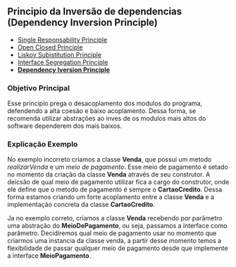 ## Principio da Inversão de dependencias (Dependency Inversion Principle)

* [Single Responsability Principle](https://github.com/felipeNeves93/solidconcepts/tree/master/src/br/com/solidconcepts/singleresponsability)
* [Open Closed Principle](https://github.com/felipeNeves93/solidconcepts/tree/master/src/br/com/solidconcepts/openclosed)
* [Liskov Subistitution Principle](https://github.com/felipeNeves93/solidconcepts/tree/master/src/br/com/solidconcepts/liskovsubstitution)
* [Interface Segregation Principle](https://github.com/felipeNeves93/solidconcepts/tree/master/src/br/com/solidconcepts/interfacesegregation)
* **[Dependency Iversion Principle](https://github.com/felipeNeves93/solidconcepts/tree/master/src/br/com/solidconcepts/dependencyinversion)**


### Objetivo Principal

Esse principio prega o desacoplamento dos modulos do programa, defendendo a alta
coesão e baixo acoplamento. Dessa forma, se recomenda utilizar abstrações ao inves de
os modulos mais altos do software dependerem dos mais baixos.

### Explicação Exemplo

No exemplo incorreto criamos a classe **Venda**, que possui um metodo *realizarVenda* e um *meio de pagamento*.
Esse meio de pagamento é setado no momento da criação da classe **Venda** através de seu construtor. A deicsão 
de qual meio de pagamento utilizar fica a cargo do construtor, onde ele define que o metodo de pagamento é 
sempre o **CartaoCredito**. Dessa forma estamos criando um forte acoplamento entre a classe **Venda** e a implementação concreta
da classe **CartaoCredito**.

Ja no exemplo correto, criamos a classe **Venda** recebendo por parâmetro uma abstração do **MeioDePagamento**, ou seja, passamos a 
interface como parâmetro. Decidiremos qual meio de pagamento usar no momento que criarmos uma instancia da classe venda, 
a partir desse momento temos a flexibilidade de passar qualquer meio de pagamento desde que implemente a interface **MeioPagamento**.